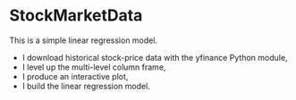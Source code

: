 # StockMarketData

This is a simple linear regression model. 

- I download historical stock-price data with the yfinance Python module,
- I level up the multi-level column frame,
- I produce an interactive plot,
- I build the linear regression model.
